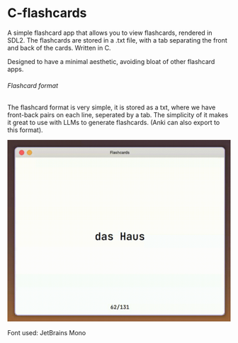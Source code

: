 # C-flashcards

A simple flashcard app that allows you to view flashcards, rendered in SDL2. The flashcards are stored in a .txt file, with a tab separating the front and back of the cards. Written in C.

Designed to have a minimal aesthetic, avoiding bloat of other flashcard apps. 

###### Flashcard format
The flashcard format is very simple, it is stored as a txt, where we have front-back pairs on each line, seperated by a tab. The simplicity of it makes it great to use with LLMs to generate flashcards. (Anki can also export to this format).


![Failed loading the image](preview.gif "Flashcards preview")

Font used: JetBrains Mono
